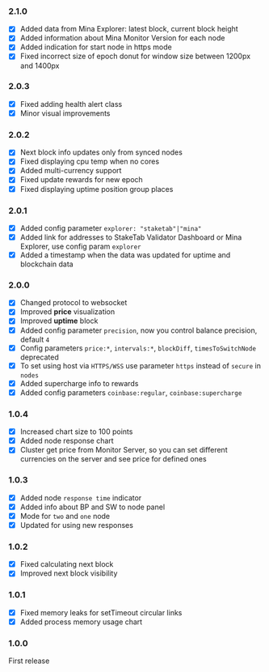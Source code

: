 ### 2.1.0
+ [x] Added data from Mina Explorer: latest block, current block height
+ [x] Added information about Mina Monitor Version for each node
+ [x] Added indication for start node in https mode
+ [x] Fixed incorrect size of epoch donut for window size between 1200px and 1400px

### 2.0.3
+ [x] Fixed adding health alert class
+ [x] Minor visual improvements 

### 2.0.2
+ [x] Next block info updates only from synced nodes
+ [x] Fixed displaying cpu temp when no cores 
+ [x] Added multi-currency support
+ [x] Fixed update rewards for new epoch
+ [x] Fixed displaying uptime position group places

### 2.0.1
+ [x] Added config parameter `explorer: "staketab"|"mina"`
+ [x] Added link for addresses to StakeTab Validator Dashboard or Mina Explorer, use config param `explorer`
+ [x] Added a timestamp when the data was updated for uptime and blockchain data

### 2.0.0
+ [x] Changed protocol to websocket
+ [x] Improved **price** visualization
+ [x] Improved **uptime** block
+ [x] Added config parameter `precision`, now you control balance precision, default `4`
+ [x] Config parameters `price:*`, `intervals:*`, `blockDiff`, `timesToSwitchNode` deprecated
+ [x] To set using host via `HTTPS/WSS` use parameter `https` instead of `secure` in `nodes`
+ [x] Added supercharge info to rewards
+ [x] Added config parameters `coinbase:regular`, `coinbase:supercharge` 

### 1.0.4
+ [x] Increased chart size to 100 points
+ [x] Added node response chart
+ [x] Cluster get price from Monitor Server, so you can set different currencies on the server and see price for defined ones

### 1.0.3
+ [x] Added node `response time` indicator
+ [x] Added info about BP and SW to node panel
+ [x] Mode for `two` and `one` node
+ [x] Updated for using new responses
 
### 1.0.2
+ [x] Fixed calculating next block
+ [x] Improved next block visibility

### 1.0.1
+ [x] Fixed memory leaks for setTimeout circular links
+ [x] Added process memory usage chart

### 1.0.0
First release
